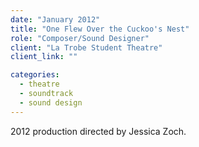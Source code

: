 ```yaml
---
date: "January 2012"
title: "One Flew Over the Cuckoo's Nest"
role: "Composer/Sound Designer"
client: "La Trobe Student Theatre"
client_link: ""

categories:
  - theatre
  - soundtrack
  - sound design
---
```

2012 production directed by Jessica Zoch.

<iframe width="100%" height="250" scrolling="no" frameborder="no" src="" data-src="https://w.soundcloud.com/player/?url=https%3A//api.soundcloud.com/tracks/40121387&amp;auto_play=false&amp;hide_related=false&amp;show_comments=true&amp;show_user=true&amp;show_reposts=false&amp;visual=true"></iframe>
